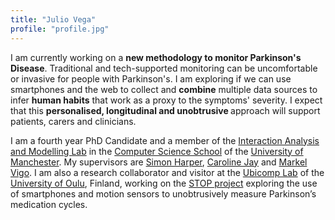```yaml
---
title: "Julio Vega"
profile: "profile.jpg"
---
```

 I am currently working on a <b>new methodology to monitor Parkinson's Disease</b>. Traditional and tech-supported monitoring can be uncomfortable
or invasive for people with Parkinson's. I am exploring if we can use smartphones and the web to collect and
<b>combine</b> multiple data sources to infer
<b>human habits</b> that work as a proxy to the symptoms' severity. I expect that this
<b>personalised, longitudinal and unobtrusive </b> approach will support patients, carers and clinicians.</p>
<p>I am a fourth year PhD Candidate and a member of the
<a href="http://www.cs.manchester.ac.uk/our-research/laboratories/iam/">Interaction Analysis and Modelling Lab</a> in the
<a href="http://www.cs.manchester.ac.uk/">Computer Science School</a> of the
<a href="http://www.manchester.ac.uk/">University of Manchester</a>. My supervisors are
<a href="http://www.manchester.ac.uk/research/simon.harper/">Simon Harper</a>,
<a href="http://www.manchester.ac.uk/research/caroline.jay/">Caroline Jay</a> and
<a href="http://www.markelvigo.info/">Markel Vigo</a>. I am also a research collaborator and visitor at the <a href="http://ubicomp.oulu.fi/">Ubicomp Lab</a> of the <a href="http://www.oulu.fi/university/">University of Oulu</a>, 
Finland, working on the <a href="http://ubicomp.oulu.fi/stop-sentient-tracking-of-parkinsons-funded-by-the-academy-of-finland-ict-2023-programme/">STOP project</a> exploring the use of 
smartphones and motion sensors to unobtrusively measure Parkinson’s medication cycles.